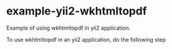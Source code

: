# example-yii2-wkhtmltopdf
Example of using wkhtmltopdf in yii2 application.

To use wkhtmltopdf in an yii2 application, do the following step
